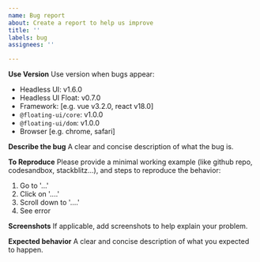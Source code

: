 ```yaml
---
name: Bug report
about: Create a report to help us improve
title: ''
labels: bug
assignees: ''

---
```


**Use Version**
Use version when bugs appear:
 - Headless UI: v1.6.0
 - Headless UI Float: v0.7.0
 - Framework: [e.g. vue v3.2.0, react v18.0]
 - `@floating-ui/core`: v1.0.0
 - `@floating-ui/dom`: v1.0.0
 - Browser [e.g. chrome, safari]

**Describe the bug**
A clear and concise description of what the bug is.

**To Reproduce**
Please provide a minimal working example (like github repo, codesandbox, stackblitz...), and steps to reproduce the behavior:
1. Go to '...'
2. Click on '....'
3. Scroll down to '....'
4. See error

**Screenshots**
If applicable, add screenshots to help explain your problem.

**Expected behavior**
A clear and concise description of what you expected to happen.
